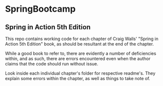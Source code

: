 # SpringBootcamp
## Spring in Action 5th Edition

This repo contains working code for each chapter of Craig Walls' "Spring in Action 5th Edition" book, as should be resultant at the end of the chapter.

While a good book to refer to, there are evidently a number of deficiencies within, and as such, there are errors encountered even when the author claims that the code should run without issue.

Look inside each individual chapter's folder for respective readme's. They explain some errors within the chapter, as well as things to take note of.